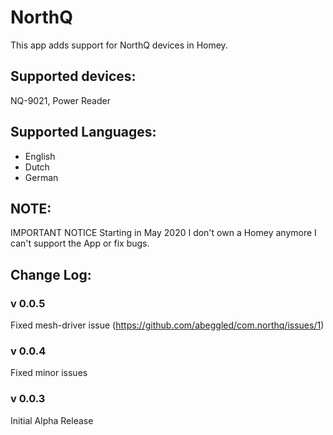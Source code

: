 # NorthQ

This app adds support for NorthQ devices in Homey.

## Supported devices:

NQ-9021, Power Reader

## Supported Languages:
* English
* Dutch
* German

## NOTE:
IMPORTANT NOTICE
Starting in May 2020 I don't own a Homey anymore
I can't support the App or fix bugs.

## Change Log:

### v 0.0.5
Fixed mesh-driver issue (https://github.com/abeggled/com.northq/issues/1)

### v 0.0.4
Fixed minor issues

### v 0.0.3
Initial Alpha Release

